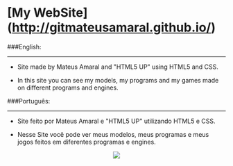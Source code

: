 # [My WebSite] (http://gitmateusamaral.github.io/)
###English:
_________
* Site made by Mateus Amaral and "HTML5 UP" using HTML5 and CSS.

* In this site you can see my models, my programs and my games made on different programs and engines.


###Português:
_________
* Site feito por Mateus Amaral e "HTML5 UP" utilizando HTML5 e CSS.

* Nesse Site você pode ver meus modelos, meus programas e meus jogos feitos em diferentes programas e engines.

<p align="center">
  <img src="http://i.imgur.com/S7dFZjw.png/">
</p>
